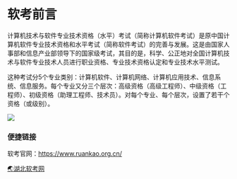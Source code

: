 # 软考前言

计算机技术与软件专业技术资格（水平）考试（简称计算机软件考试）是原中国计算机软件专业技术资格和水平考试（简称软件考试）的完善与发展。这是由国家人事部和信息产业部领导下的国家级考试，其目的是，科学、公正地对全国计算机技术与软件专业技术人员进行职业资格、专业技术资格认定和专业技术水平测试。

这种考试分5个专业类别：计算机软件、计算机网络、计算机应用技术、信息系统、信息服务。每个专业又分三个层次：高级资格（高级工程师）、中级资格（工程师）、初级资格（助理工程师、技术员）。对每个专业、每个层次，设置了若干个资格（或级别）。

<img src="https://fastly.jsdelivr.net/gh/webyang-male/yangimgs/rk.png"/>

### 便捷链接

软考官网：https://www.ruankao.org.cn/

[🌏湖北软考网](http://apply.hbsoft.net/)


